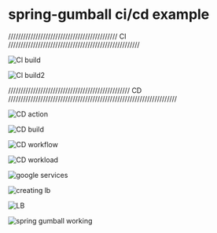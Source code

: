 # spring-gumball ci/cd example
////////////////////////////////////////////  CI /////////////////////////////////////////////////////


![Cl build](https://user-images.githubusercontent.com/56413249/143139772-de181180-acd5-4af2-854f-f151eba54b98.png)

![Cl build2](https://user-images.githubusercontent.com/56413249/143139777-7f2b4b28-b720-41b2-bdb5-1288bfc74c46.png)


///////////////////////////////////////////////// CD ////////////////////////////////////////////////////////////////////

![CD action](https://user-images.githubusercontent.com/56413249/143497114-a53dc7e9-3e78-4c91-9801-c26470ee2ff0.png)

![CD build](https://user-images.githubusercontent.com/56413249/143497119-6692cace-b5aa-4440-90c5-22bc2789401f.png)

![CD workflow](https://user-images.githubusercontent.com/56413249/143497126-37b4c614-cbec-4240-aa36-841544b2b299.png)

![CD workload](https://user-images.githubusercontent.com/56413249/143497147-ee1c423c-ac47-497d-aca8-90fe93ef18a5.png)

![google services](https://user-images.githubusercontent.com/56413249/143497153-8bab516b-f450-41df-8c85-e193ad586c74.png)

![creating lb](https://user-images.githubusercontent.com/56413249/143497160-290f09e0-103a-406d-9c36-d97d6e87e27e.png)

![LB](https://user-images.githubusercontent.com/56413249/143497415-e310d1ed-16f3-496d-8d4a-f39f70c54fee.png)

![spring gumball working](https://user-images.githubusercontent.com/56413249/143497165-b1a5e519-ebea-4498-8855-f6aca2c8b3fa.png)

